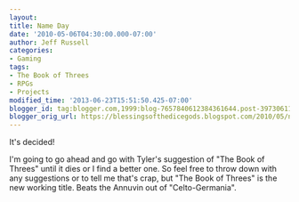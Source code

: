 ```yaml
---
layout:  
title: Name Day
date: '2010-05-06T04:30:00.000-07:00'
author: Jeff Russell
categories:
- Gaming
tags:
- The Book of Threes
- RPGs
- Projects
modified_time: '2013-06-23T15:51:50.425-07:00'
blogger_id: tag:blogger.com,1999:blog-7657840612384361644.post-3973061120288448128
blogger_orig_url: https://blessingsofthedicegods.blogspot.com/2010/05/name-day.html
---
```


It's decided!  
  
I'm going to go ahead and go with Tyler's suggestion of "The Book of Threes" until it dies or I find a better one. So feel free to throw down with any suggestions or to tell me that's crap, but "The Book of Threes" is the new working title.   Beats the Annuvin out of "Celto-Germania". 

